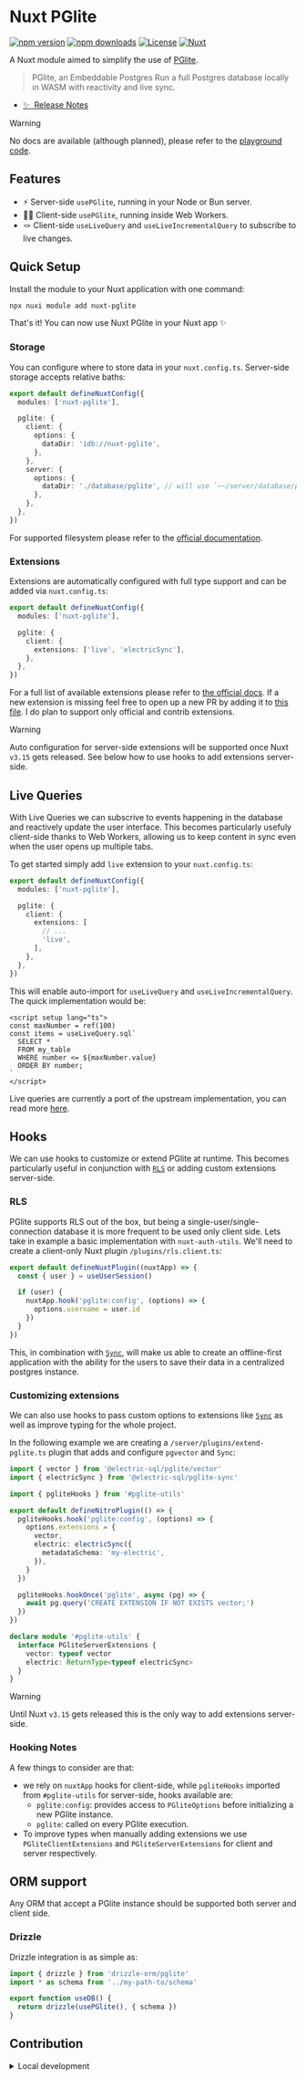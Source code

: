 # Nuxt PGlite

[![npm version][npm-version-src]][npm-version-href]
[![npm downloads][npm-downloads-src]][npm-downloads-href]
[![License][license-src]][license-href]
[![Nuxt][nuxt-src]][nuxt-href]

A Nuxt module aimed to simplify the use of [PGlite](https://pglite.dev).
> PGlite, an Embeddable Postgres
> Run a full Postgres database locally in WASM with reactivity and live sync.

- [✨ &nbsp;Release Notes](/CHANGELOG.md)
<!-- - [🏀 Online playground](https://stackblitz.com/github/sandros94/nuxt-pglite?file=playground%2Fapp.vue) -->
<!-- - [📖 &nbsp;Documentation](https://example.com) -->

> [!WARNING]  
> No docs are available (although planned), please refer to the [playground code](/playground).

## Features

<!-- Highlight some of the features your module provide here -->
- ⚡️&nbsp;Server-side `usePGlite`, running in your Node or Bun server.
- 🧑‍💻&nbsp;Client-side `usePGlite`, running inside Web Workers.
- 🪢&nbsp;Client-side `useLiveQuery` and `useLiveIncrementalQuery` to subscribe to live changes.

## Quick Setup

Install the module to your Nuxt application with one command:

```bash
npx nuxi module add nuxt-pglite
```

That's it! You can now use Nuxt PGlite in your Nuxt app ✨

### Storage

You can configure where to store data in your `nuxt.config.ts`. Server-side storage accepts relative baths:

```ts
export default defineNuxtConfig({
  modules: ['nuxt-pglite'],

  pglite: {
    client: {
      options: {
        dataDir: 'idb://nuxt-pglite',
      },
    },
    server: {
      options: {
        dataDir: './database/pglite', // will use `~~/server/database/pglite`
      },
    },
  },
})
```

For supported filesystem please refer to the [official documentation](https://pglite.dev/docs/filesystems).

### Extensions

Extensions are automatically configured with full type support and can be added via `nuxt.config.ts`:

```ts
export default defineNuxtConfig({
  modules: ['nuxt-pglite'],

  pglite: {
    client: {
      extensions: ['live', 'electricSync'],
    },
  },
})
```

For a full list of available extensions please refer to [the official docs](https://pglite.dev/extensions). If a new extension is missing feel free to open up a new PR by adding it to [this file](/src/templates.ts#L62-L87). I do plan to support only official and contrib extensions.

> [!WARNING]  
> Auto configuration for server-side extensions will be supported once Nuxt `v3.15` gets released. See below how to use hooks to add extensions server-side.

## Live Queries

With Live Queries we can subscrive to events happening in the database and reactively update the user interface. This becomes particularly usefuly client-side thanks to Web Workers, allowing us to keep content in sync even when the user opens up multiple tabs.

To get started simply add `live` extension to your `nuxt.config.ts`:

```ts
export default defineNuxtConfig({
  modules: ['nuxt-pglite'],

  pglite: {
    client: {
      extensions: [
        // ...
        'live',
      ],
    },
  },
})
```

This will enable auto-import for `useLiveQuery` and `useLiveIncrementalQuery`. The quick implementation would be:

```vue
<script setup lang="ts">
const maxNumber = ref(100)
const items = useLiveQuery.sql`
  SELECT *
  FROM my_table
  WHERE number <= ${maxNumber.value}
  ORDER BY number;
`
</script>
```

Live queries are currently a port of the upstream implementation, you can read more [here](https://pglite.dev/docs/framework-hooks/vue#uselivequery).

## Hooks

We can use hooks to customize or extend PGlite at runtime. This becomes particularly useful in conjunction with [`RLS`](https://www.postgresql.org/docs/current/ddl-rowsecurity.html) or adding custom extensions server-side.

### RLS

PGlite supports RLS out of the box, but being a single-user/single-connection database it is more frequent to be used only client side. Lets take in example a basic implementation with `nuxt-auth-utils`. We'll need to create a client-only Nuxt plugin `/plugins/rls.client.ts`:

```ts
export default defineNuxtPlugin((nuxtApp) => {
  const { user } = useUserSession()

  if (user) {
    nuxtApp.hook('pglite:config', (options) => {
      options.username = user.id
    })
  }
})
```

This, in combination with [`Sync`](https://pglite.dev/docs/sync), will make us able to create an offline-first application with the ability for the users to save their data in a centralized postgres instance.

### Customizing extensions

We can also use hooks to pass custom options to extensions like [`Sync`](https://pglite.dev/docs/sync) as well as improve typing for the whole project.

In the following example we are creating a `/server/plugins/extend-pglite.ts` plugin that adds and configure `pgvector` and `Sync`:

```ts
import { vector } from '@electric-sql/pglite/vector'
import { electricSync } from '@electric-sql/pglite-sync'

import { pgliteHooks } from '#pglite-utils'

export default defineNitroPlugin(() => {
  pgliteHooks.hook('pglite:config', (options) => {
    options.extensions = {
      vector,
      electric: electricSync({
        metadataSchema: 'my-electric',
      }),
    }
  })

  pgliteHooks.hookOnce('pglite', async (pg) => {
    await pg.query('CREATE EXTENSION IF NOT EXISTS vector;')
  })
})

declare module '#pglite-utils' {
  interface PGliteServerExtensions {
    vector: typeof vector
    electric: ReturnType<typeof electricSync>
  }
}
```

> [!WARNING]  
> Until Nuxt `v3.15` gets released this is the only way to add extensions server-side.

### Hooking Notes

A few things to consider are that:
- we rely on `nuxtApp` hooks for client-side, while `pgliteHooks` imported from `#pglite-utils` for server-side, hooks available are:
  - `pglite:config`: provides access to `PGliteOptions` before initializing a new PGlite instance.
  - `pglite`: called on every PGlite execution.
- To improve types when manually adding extensions we use `PGliteClientExtensions` and `PGliteServerExtensions` for client and server respectively.

## ORM support

Any ORM that accept a PGlite instance should be supported both server and client side.

### Drizzle

Drizzle integration is as simple as:
```ts
import { drizzle } from 'drizzle-orm/pglite'
import * as schema from '../my-path-to/schema'

export function useDB() {
  return drizzle(usePGlite(), { schema })
}
```

## Contribution

<details>
  <summary>Local development</summary>
  
  ```bash
  # Install dependencies
  pnpm install
  
  # Generate type stubs
  pnpm run dev:prepare
  
  # Develop with the playground
  pnpm run dev
  
  # Build the playground
  pnpm run dev:build
  
  # Run ESLint
  pnpm run lint
  
  # Run Vitest
  pnpm run test
  pnpm run test:watch
  
  # Release new version
  pnpm run release
  ```

</details>


<!-- Badges -->
[npm-version-src]: https://img.shields.io/npm/v/nuxt-pglite/latest.svg?style=flat&colorA=020420&colorB=00DC82
[npm-version-href]: https://npmjs.com/package/nuxt-pglite

[npm-downloads-src]: https://img.shields.io/npm/dm/nuxt-pglite.svg?style=flat&colorA=020420&colorB=00DC82
[npm-downloads-href]: https://npmjs.com/package/nuxt-pglite

[license-src]: https://img.shields.io/npm/l/nuxt-pglite.svg?style=flat&colorA=020420&colorB=00DC82
[license-href]: https://npmjs.com/package/nuxt-pglite

[nuxt-src]: https://img.shields.io/badge/Nuxt-020420?logo=nuxt.js
[nuxt-href]: https://nuxt.com
